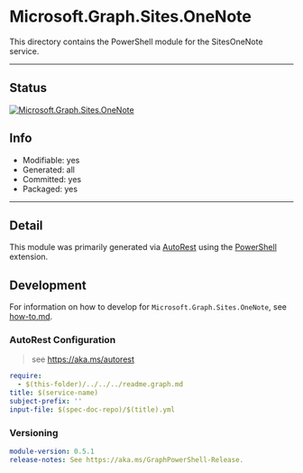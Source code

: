 <!-- region Generated -->
# Microsoft.Graph.Sites.OneNote
This directory contains the PowerShell module for the SitesOneNote service.

---
## Status
[![Microsoft.Graph.Sites.OneNote](https://img.shields.io/powershellgallery/v/Microsoft.Graph.Sites.OneNote.svg?style=flat-square&label=Microsoft.Graph.Sites.OneNote "Microsoft.Graph.Sites.OneNote")](https://www.powershellgallery.com/packages/Microsoft.Graph.Sites.OneNote/)

## Info
- Modifiable: yes
- Generated: all
- Committed: yes
- Packaged: yes

---
## Detail
This module was primarily generated via [AutoRest](https://github.com/Azure/autorest) using the [PowerShell](https://github.com/Azure/autorest.powershell) extension.

## Development
For information on how to develop for `Microsoft.Graph.Sites.OneNote`, see [how-to.md](how-to.md).
<!-- endregion -->

### AutoRest Configuration

> see https://aka.ms/autorest

``` yaml
require:
  - $(this-folder)/../../../readme.graph.md
title: $(service-name)
subject-prefix: ''
input-file: $(spec-doc-repo)/$(title).yml
```
### Versioning

``` yaml
module-version: 0.5.1
release-notes: See https://aka.ms/GraphPowerShell-Release.
```
